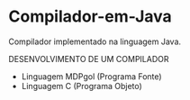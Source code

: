 # Compilador-em-Java
Compilador implementado na linguagem Java.

DESENVOLVIMENTO DE UM COMPILADOR

- Linguagem MDPgol (Programa Fonte)
- Linguagem C (Programa Objeto)
